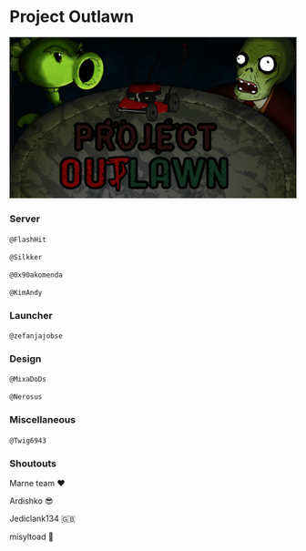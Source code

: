 # Project Outlawn

<img src="Outlawn1.png" width="800"/>

### Server

`@FlashHit`

`@Silkker`

`@0x90akomenda`

`@KimAndy`

### Launcher

`@zefanjajobse`

### Design

`@MixaDoDs`

`@Nerosus`

### Miscellaneous

`@Twig6943`

### Shoutouts

Marne team ❤️

Ardishko 😎

Jediclank134 🇬🇧

misyltoad 🐸
